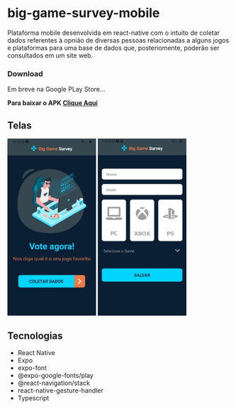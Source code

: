 # big-game-survey-mobile

Plataforma mobile desenvolvida em react-native com o intuito de coletar dados referentes à opnião de diversas pessoas relacionadas a alguns jogos e plataformas para uma base de dados que, posteriomente, poderão ser consultados em um site web.

### Download

Em breve na Google PLay Store...

**Para baixar o APK [Clique Aqui](https://github.com/almerindopaixao/big-game-survey-mobile/blob/master/apk/big-game-survey-722347a0137041dfaf388133e54198de-signed.apk?raw=true)**

## Telas

<img src="https://raw.githubusercontent.com/almerindopaixao/big-game-survey-mobile/master/src/assets/images/homepage.png" width="200" alt="HomePage"> <img src="https://raw.githubusercontent.com/almerindopaixao/big-game-survey-mobile/master/src/assets/images/createReacordPage.png" width="200" alt="CreateRecords">

## Tecnologias

- React Native
- Expo
- expo-font
- @expo-google-fonts/play
- @react-navigation/stack
- react-native-gesture-handler
- Typescript
